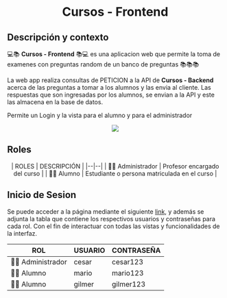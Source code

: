 <h1 align="center">Cursos - Frontend</h1>

## Descripción y contexto

💻📚 **Cursos - Frontend** 📚💻 es una aplicacion web que permite la toma de examenes con preguntas random de un banco de preguntas 📚📚📚

La web app realiza consultas de PETICION a la API de **Cursos - Backend** acerca de las preguntas a tomar a los alumnos y las envia al cliente.
Las respuestas que son ingresadas por los alumnos, se envian a la API y este las almacena en la base de datos.

Permite un Login y la vista para el alumno y para el administrador

<p align="center"><img src="https://user-images.githubusercontent.com/81504385/166186063-e02df522-5dad-417f-a462-f580f2028c4a.png"/></p>

## Roles

<div align="center">
| ROLES | DESCRIPCIÓN | 
|--|--|
| 🧑‍💻 Administrador | Profesor encargado del curso | 
| 🧑‍🎓 Alumno | Estudiante o persona matriculada en el curso | 
</div>

## Inicio de Sesion

Se puede acceder a la página mediante el siguiente [link](http://cursos-front.herokuapp.com/), y además se adjunta la tabla que contiene los respectivos usuarios y contraseñas para cada rol. Con el fin de interactuar con todas las vistas y funcionalidades de la interfaz.

<div align="center">

| ROL | USUARIO | CONTRASEÑA | 
|--|--|--|
|🧑‍💻 Administrador|cesar|cesar123|
|🧑‍🎓 Alumno |mario|mario123|
|🧑‍🎓 Alumno |gilmer|gilmer123|

</div>
